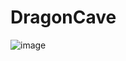 # DragonCave
![image](https://user-images.githubusercontent.com/64383152/173913523-f06f4602-1dd0-421a-b829-22eb4b8ee499.png)
